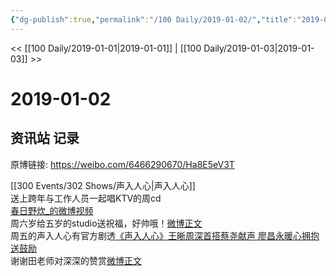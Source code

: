 ```yaml
---
{"dg-publish":true,"permalink":"/100 Daily/2019-01-02/","title":"2019-01-02","created":"2022-12-22T14:18:18.000+08:00","updated":"2023-01-09T17:24:44.377+08:00"}
---
```



<< [[100 Daily/2019-01-01\|2019-01-01]] | [[100 Daily/2019-01-03\|2019-01-03]] >>

# 2019-01-02

## 资讯站 记录

原博链接: https://weibo.com/6466290670/Ha8E5eV3T

[[300 Events/302 Shows/声入人心\|声入人心]]  
送上跨年与工作人员一起唱KTV的周cd  
[春日野炊_的微博视频](https://video.weibo.com/show?fid=1034:4323800234580536)  
周六岁给五岁的studio送祝福，好帅哦！[微博正文](https://weibo.com/detail/4324020755527287)  
周五的声入人心有官方剧透[《声入人心》王晰周深首搭蔡尧献声 廖昌永暖心拥抱送鼓励](https://weibo.cn/sinaurl?u=http%3A%2F%2Fpartner.qianlong.com%2Fmip%2F3037514.shtml)  
谢谢田老师对深深的赞赏[微博正文](https://weibo.com/detail/4323981714344702)
